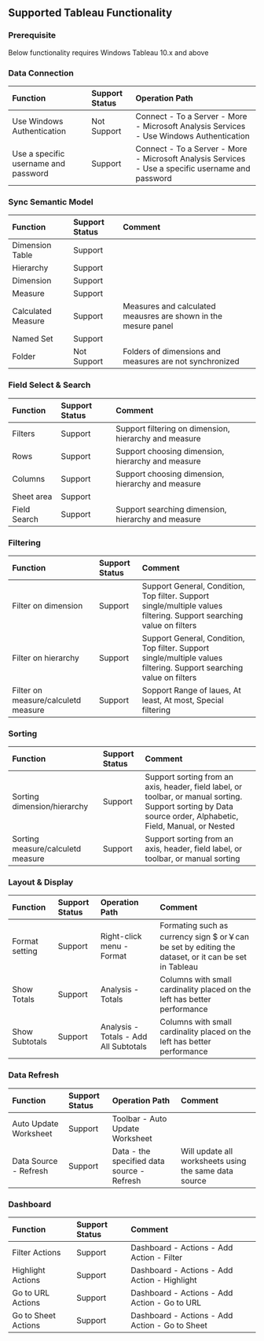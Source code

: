 ## Supported Tableau Functionality

### Prerequisite

Below functionality requires Windows Tableau 10.x and above



### Data Connection

| **Function**                         | **Support Status** | **Operation Path**                                           |
| :----------------------------------- | :----------------- | :----------------------------------------------------------- |
| Use Windows Authentication           | Not Support        | Connect - To a Server - More - Microsoft Analysis Services - Use Windows Authentication |
| Use a specific username and password | Support            | Connect - To a Server - More - Microsoft Analysis Services - Use a specific username and password |

 

### Sync Semantic Model

| **Function**       | **Support Status** | **Comment**                                                  |
| :----------------- | :----------------- | :----------------------------------------------------------- |
| Dimension Table    | Support            |                                                              |
| Hierarchy          | Support            |                                                              |
| Dimension          | Support            |                                                              |
| Measure            | Support            |                                                              |
| Calculated Measure | Support            | Measures and calculated meausres are shown in the mesure panel |
| Named Set          | Support            |                                                              |
| Folder             | Not Support        | Folders of dimensions and measures are not synchronized      |

 

### Field Select & Search

| **Function** | **Support Status** | **Comment**                                           |
| :----------- | :----------------- | :---------------------------------------------------- |
| Filters      | Support            | Support filtering on dimension, hierarchy and measure |
| Rows         | Support            | Support choosing dimension, hierarchy and measure     |
| Columns      | Support            | Support choosing dimension, hierarchy and measure     |
| Sheet area   | Support            |                                                       |
| Field Search | Support            | Support searching dimension, hierarchy and measure    |

 

### Filtering

| **Function**                        | **Support Status** | **Comment**                                                  |
| :---------------------------------- | :----------------- | :----------------------------------------------------------- |
| Filter on dimension                 | Support            | Support General, Condition, Top filter. Support single/multiple values filtering. Support searching value on filters |
| Filter on hierarchy                 | Support            | Support General, Condition, Top filter. Support single/multiple values filtering. Support searching value on filters |
| Filter on measure/calculetd measure | Support            | Sopport Range of laues, At least, At most, Special filtering |

 

### Sorting

| **Function**                      | **Support Status** | **Comment**                                                  |
| :-------------------------------- | :----------------- | :----------------------------------------------------------- |
| Sorting dimension/hierarchy       | Support            | Support sorting from an axis, header, field label, or toolbar, or manual sorting. Support sorting by Data source order, Alphabetic, Field, Manual, or Nested |
| Sorting measure/calculetd measure | Support            | Support sorting from an axis, header, field label, or toolbar, or manual sorting |

 

### Layout & Display

| **Function**   | **Support Status** | **Operation Path**                    | **Comment**                                                  |
| :------------- | :----------------- | :------------------------------------ | :----------------------------------------------------------- |
| Format setting | Support            | Right-click menu - Format             | Formating such as currency sign $ or￥can be set by editing the dataset, or it can be set in Tableau |
| Show Totals    | Support            | Analysis - Totals                     | Columns with small cardinality placed on the left has better performance |
| Show Subtotals | Support            | Analysis - Totals - Add All Subtotals | Columns with small cardinality placed on the left has better performance |

 

### Data Refresh

| **Function**          | **Support Status** | **Operation Path**                         | **Comment**                                           |
| :-------------------- | :----------------- | :----------------------------------------- | :---------------------------------------------------- |
| Auto Update Worksheet | Support            | Toolbar - Auto Update Worksheet            |                                                       |
| Data Source - Refresh | Support            | Data - the specified data source - Refresh | Will update all worksheets using the same data source |



### Dashboard

| **Function**        | **Support Status** | **Comment**                                    |
| :------------------ | :----------------- | :--------------------------------------------- |
| Filter Actions      | Support            | Dashboard - Actions - Add Action - Filter      |
| Highlight Actions   | Support            | Dashboard - Actions - Add Action - Highlight   |
| Go to URL Actions   | Support            | Dashboard - Actions - Add Action - Go to URL   |
| Go to Sheet Actions | Support            | Dashboard - Actions - Add Action - Go to Sheet |